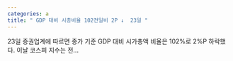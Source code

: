 ```yaml
---
categories: a
title: " GDP 대비 시총비율 102전일비 2P ↓  23일 "
---
```

 23일 증권업계에 따르면 종가 기준 GDP 대비 시가총액 비율은 102%로 2%P 하락했다. 이날 코스피 지수는 전... 